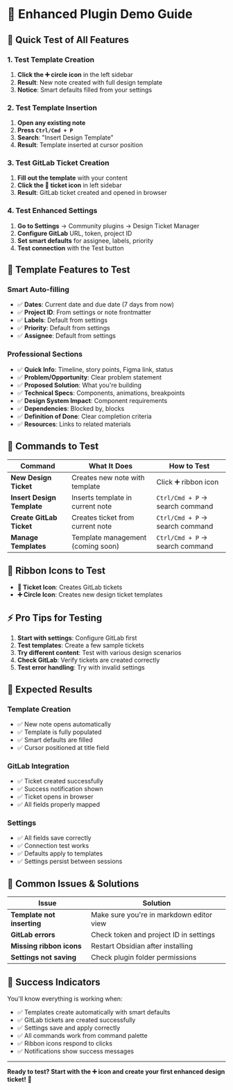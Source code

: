 # 🎯 **Enhanced Plugin Demo Guide**

## 🚀 **Quick Test of All Features**

### **1. Test Template Creation**
1. **Click the ➕ circle icon** in the left sidebar
2. **Result**: New note created with full design template
3. **Notice**: Smart defaults filled from your settings

### **2. Test Template Insertion**
1. **Open any existing note**
2. **Press `Ctrl/Cmd + P`**
3. **Search**: "Insert Design Template"
4. **Result**: Template inserted at cursor position

### **3. Test GitLab Ticket Creation**
1. **Fill out the template** with your content
2. **Click the 🎫 ticket icon** in left sidebar
3. **Result**: GitLab ticket created and opened in browser

### **4. Test Enhanced Settings**
1. **Go to Settings** → Community plugins → Design Ticket Manager
2. **Configure GitLab** URL, token, project ID
3. **Set smart defaults** for assignee, labels, priority
4. **Test connection** with the Test button

## 🎨 **Template Features to Test**

### **Smart Auto-filling**
- ✅ **Dates**: Current date and due date (7 days from now)
- ✅ **Project ID**: From settings or note frontmatter
- ✅ **Labels**: Default from settings
- ✅ **Priority**: Default from settings
- ✅ **Assignee**: Default from settings

### **Professional Sections**
- ✅ **Quick Info**: Timeline, story points, Figma link, status
- ✅ **Problem/Opportunity**: Clear problem statement
- ✅ **Proposed Solution**: What you're building
- ✅ **Technical Specs**: Components, animations, breakpoints
- ✅ **Design System Impact**: Component requirements
- ✅ **Dependencies**: Blocked by, blocks
- ✅ **Definition of Done**: Clear completion criteria
- ✅ **Resources**: Links to related materials

## 🔧 **Commands to Test**

| Command | What It Does | How to Test |
|---------|-------------|-------------|
| **New Design Ticket** | Creates new note with template | Click ➕ ribbon icon |
| **Insert Design Template** | Inserts template in current note | `Ctrl/Cmd + P` → search command |
| **Create GitLab Ticket** | Creates ticket from current note | `Ctrl/Cmd + P` → search command |
| **Manage Templates** | Template management (coming soon) | `Ctrl/Cmd + P` → search command |

## 📱 **Ribbon Icons to Test**

- **🎫 Ticket Icon**: Creates GitLab tickets
- **➕ Circle Icon**: Creates new design ticket templates

## ⚡ **Pro Tips for Testing**

1. **Start with settings**: Configure GitLab first
2. **Test templates**: Create a few sample tickets
3. **Try different content**: Test with various design scenarios
4. **Check GitLab**: Verify tickets are created correctly
5. **Test error handling**: Try with invalid settings

## 🎯 **Expected Results**

### **Template Creation**
- ✅ New note opens automatically
- ✅ Template is fully populated
- ✅ Smart defaults are filled
- ✅ Cursor positioned at title field

### **GitLab Integration**
- ✅ Ticket created successfully
- ✅ Success notification shown
- ✅ Ticket opens in browser
- ✅ All fields properly mapped

### **Settings**
- ✅ All fields save correctly
- ✅ Connection test works
- ✅ Defaults apply to templates
- ✅ Settings persist between sessions

## 🚨 **Common Issues & Solutions**

| Issue | Solution |
|-------|----------|
| **Template not inserting** | Make sure you're in markdown editor view |
| **GitLab errors** | Check token and project ID in settings |
| **Missing ribbon icons** | Restart Obsidian after installing |
| **Settings not saving** | Check plugin folder permissions |

## 🎉 **Success Indicators**

You'll know everything is working when:
- ✅ Templates create automatically with smart defaults
- ✅ GitLab tickets are created successfully
- ✅ Settings save and apply correctly
- ✅ All commands work from command palette
- ✅ Ribbon icons respond to clicks
- ✅ Notifications show success messages

---

**Ready to test? Start with the ➕ icon and create your first enhanced design ticket!** 🚀
